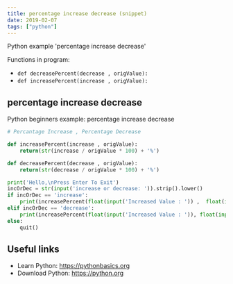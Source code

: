 ```yaml
---
title: percentage increase decrease (snippet)
date: 2019-02-07
tags: ["python"]
---
```

Python example 'percentage increase decrease'

Functions in program: 
* `def decreasePercent(decrease , origValue):`
* `def increasePercent(increase , origValue):`

## percentage increase decrease

Python beginners example: percentage increase decrease

```python
# Percantage Increase , Percentage Decrease

def increasePercent(increase , origValue):
    return(str(increase / origValue * 100) + '%')

def decreasePercent(decrease , origValue):
    return(str(decrease / origValue * 100) + '%')

print('Hello,\nPress Enter To Exit')
incOrDec = str(input('increase or decrease: ')).strip().lower()
if incOrDec == 'increase':
    print(increasePercent(float(input('Increased Value : ')) ,  float(input('Orignal Value : '))))
elif incOrDec == 'decrease':
    print(increasePercent(float(input('Increased Value : ')), float(input('Orignal Value : '))))
else:
    quit()


```

## Useful links

- Learn Python: https://pythonbasics.org
- Download Python: https://python.org
